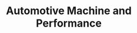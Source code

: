 ---
title: "Automotive Machine and Performance"
url: /lawrence/automotive-machine-and-performance/
shop: car repair
---